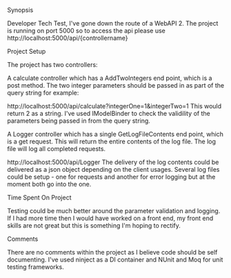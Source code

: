 Synopsis

Developer Tech Test, I've gone down the route of a WebAPI 2. The project is running on port 5000 so to access the api please use http://localhost:5000/api/{controllername}

Project Setup

The project has two controllers:

A calculate controller which has a AddTwoIntegers end point, which is a post method. The two integer parameters should be passed in as part of the query string for example:

http://localhost:5000/api/calculate?integerOne=1&integerTwo=1 This would return 2 as a string.
I've used IModelBinder to check the validility of the parameters being passed in from the query string.

A Logger controller which has a single GetLogFileContents end point, which is a get request. This will return the entire contents of the log file. The log file will log all completed requests.

http://localhost:5000/api/Logger
The delivery of the log contents could be delivered as a json object depending on the client usages.
Several log files could be setup - one for requests and another for error logging but at the moment both go into the one.

Time Spent On Project

Testing could be much better around the parameter validation and logging. If I had more time then I would have worked on a front end, my front end skills are not great but this is something I'm hoping to rectify. 

Comments

There are no comments within the project as I believe code should be self documenting. I've used ninject as a DI container and NUnit and Moq for unit testing frameworks.